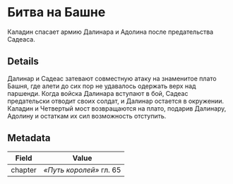 # Битва на Башне
Каладин спасает армию Далинара и Адолина после предательства Садеаса.

## Details
Далинар и Садеас затевают совместную атаку на знаменитое плато Башня, где алети до сих пор не удавалось одержать верх над паршенди. Когда войска Далинара вступают в бой, Садеас предательски отводит своих солдат, и Далинар остается в окружении. Каладин и Четвертый мост возвращаются на плато, подарив Далинару, Адолину и остаткам их сил возможность отступить.

## Metadata
| Field | Value |
| ----- | ----- |
| chapter | *«Путь королей»* гл. 65 |
